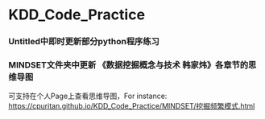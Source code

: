 # KDD_Code_Practice

### Untitled中即时更新部分python程序练习
### MINDSET文件夹中更新 《数据挖掘概念与技术 韩家炜》各章节的思维导图
可支持在个人Page上查看思维导图，For instance:
https://cpuritan.github.io/KDD_Code_Practice/MINDSET/挖掘频繁模式.html
